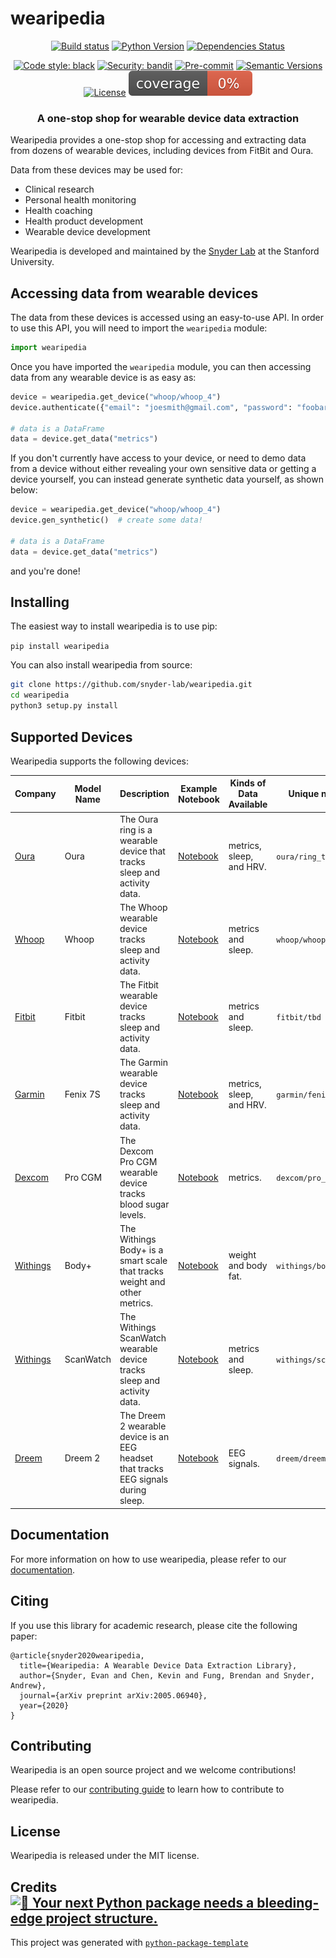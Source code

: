 # wearipedia

<div align="center">

[![Build status](https://github.com/rodrigo-castellon/wearipedia/workflows/build/badge.svg?branch=master&event=push)](https://github.com/rodrigo-castellon/wearipedia/actions?query=workflow%3Abuild)
[![Python Version](https://img.shields.io/pypi/pyversions/wearipedia.svg)](https://pypi.org/project/wearipedia/)
[![Dependencies Status](https://img.shields.io/badge/dependencies-up%20to%20date-brightgreen.svg)](https://github.com/rodrigo-castellon/wearipedia/pulls?utf8=%E2%9C%93&q=is%3Apr%20author%3Aapp%2Fdependabot)

[![Code style: black](https://img.shields.io/badge/code%20style-black-000000.svg)](https://github.com/psf/black)
[![Security: bandit](https://img.shields.io/badge/security-bandit-green.svg)](https://github.com/PyCQA/bandit)
[![Pre-commit](https://img.shields.io/badge/pre--commit-enabled-brightgreen?logo=pre-commit&logoColor=white)](https://github.com/rodrigo-castellon/wearipedia/blob/master/.pre-commit-config.yaml)
[![Semantic Versions](https://img.shields.io/badge/%20%20%F0%9F%93%A6%F0%9F%9A%80-semantic--versions-e10079.svg)](https://github.com/rodrigo-castellon/wearipedia/releases)
[![License](https://img.shields.io/github/license/rodrigo-castellon/wearipedia)](https://github.com/rodrigo-castellon/wearipedia/blob/master/LICENSE)
![Coverage Report](assets/images/coverage.svg)

</div>

<h3 align="center">
    <p>A one-stop shop for wearable device data extraction</p>
</h3>

Wearipedia provides a one-stop shop for accessing and extracting data from dozens of wearable devices, including devices from FitBit and Oura.

Data from these devices may be used for:

* Clinical research
* Personal health monitoring
* Health coaching
* Health product development
* Wearable device development

Wearipedia is developed and maintained by the [Snyder Lab](https://med.stanford.edu/snyderlab.html) at the Stanford University.

## Accessing data from wearable devices

The data from these devices is accessed using an easy-to-use API. In order to use this API, you will need to import the `wearipedia` module:

```python
import wearipedia
```

Once you have imported the `wearipedia` module, you can then accessing data from any wearable device is as easy as:

```python
device = wearipedia.get_device("whoop/whoop_4")
device.authenticate({"email": "joesmith@gmail.com", "password": "foobar"})

# data is a DataFrame
data = device.get_data("metrics")
```

If you don't currently have access to your device, or need to demo data from a device without either revealing your own sensitive data or getting a device yourself, you can instead generate synthetic data yourself, as shown below:

```python
device = wearipedia.get_device("whoop/whoop_4")
device.gen_synthetic()  # create some data!

# data is a DataFrame
data = device.get_data("metrics")
```

and you're done!

## Installing

The easiest way to install wearipedia is to use pip:

`pip install wearipedia`

You can also install wearipedia from source:

```bash
git clone https://github.com/snyder-lab/wearipedia.git
cd wearipedia
python3 setup.py install
```

## Supported Devices

Wearipedia supports the following devices:

| Company | Model Name | Description | Example Notebook | Kinds of Data Available | Unique name |
|---|---|---|---|---|---|
| [Oura](https://ouraring.com/) | Oura | The Oura ring is a wearable device that tracks sleep and activity data. | [Notebook](https://github.com/snyder-lab/wearipedia/blob/master/notebooks/ouraring/Example%20Notebook.ipynb) | metrics, sleep, and HRV. | `oura/ring_tbd` |
| [Whoop](https://www.whoop.com/) | Whoop | The Whoop wearable device tracks sleep and activity data. | [Notebook](https://github.com/snyder-lab/wearipedia/blob/master/notebooks/whoop/Example%20Notebook.ipynb) | metrics and sleep. | `whoop/whoop_4` |
| [Fitbit](https://www.fitbit.com/en-us) | Fitbit | The Fitbit wearable device tracks sleep and activity data. | [Notebook](https://github.com/snyder-lab/wearipedia/blob/master/notebooks/fitbit/Example%20Notebook.ipynb) | metrics and sleep. | `fitbit/tbd` |
| [Garmin](https://www.garmin.com/en-US) | Fenix 7S | The Garmin wearable device tracks sleep and activity data. | [Notebook](https://github.com/snyder-lab/wearipedia/blob/master/notebooks/garmin/Example%20Notebook.ipynb) |  metrics, sleep, and HRV. | `garmin/fenix_7s` |
| [Dexcom](https://www.dexcom.com/) | Pro CGM | The Dexcom Pro CGM wearable device tracks blood sugar levels. | [Notebook](https://github.com/snyder-lab/wearipedia/blob/master/notebooks/dexcom/Example%20Notebook.ipynb) |  metrics. | `dexcom/pro_cgm` |
| [Withings](https://www.withings.com) | Body+ | The Withings Body+ is a smart scale that tracks weight and other metrics. | [Notebook](https://github.com/snyder-lab/wearipedia/blob/master/notebooks/withings/Example%20Notebook.ipynb) | weight and body fat. | `withings/body_plus` |
| [Withings](https://www.withings.com) | ScanWatch | The Withings ScanWatch wearable device tracks sleep and activity data. | [Notebook](https://github.com/snyder-lab/wearipedia/blob/master/notebooks/withings/Example%20Notebook.ipynb) | metrics and sleep. | `withings/scanwatch` |
| [Dreem](https://dreem.com/) | Dreem 2 | The Dreem 2 wearable device is an EEG headset that tracks EEG signals during sleep. | [Notebook](https://github.com/snyder-lab/wearipedia/blob/master/notebooks/dreem/Example%20Notebook.ipynb) | EEG signals. | `dreem/dreem_2` |

## Documentation

For more information on how to use wearipedia, please refer to our [documentation](https://wearipedia.readthedocs.io).

## Citing

If you use this library for academic research, please cite the following paper:

```
@article{snyder2020wearipedia,
  title={Wearipedia: A Wearable Device Data Extraction Library},
  author={Snyder, Evan and Chen, Kevin and Fung, Brendan and Snyder, Andrew},
  journal={arXiv preprint arXiv:2005.06940},
  year={2020}
}
```

## Contributing

Wearipedia is an open source project and we welcome contributions!

Please refer to our [contributing guide](https://github.com/snyder-lab/wearipedia/blob/master/CONTRIBUTING.md) to learn how to contribute to wearipedia.

## License

Wearipedia is released under the MIT license.

## Credits [![🚀 Your next Python package needs a bleeding-edge project structure.](https://img.shields.io/badge/python--package--template-%F0%9F%9A%80-brightgreen)](https://github.com/TezRomacH/python-package-template)

This project was generated with [`python-package-template`](https://github.com/TezRomacH/python-package-template)
